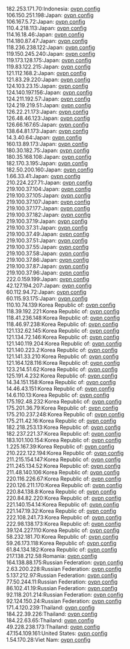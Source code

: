 182.253.171.70:Indonesia: [ovpn config](vpn/182_253_171_70.ovpn)  
106.150.251.198:Japan: [ovpn config](vpn/106_150_251_198.ovpn)  
106.167.5.72:Japan: [ovpn config](vpn/106_167_5_72.ovpn)  
110.4.218.113:Japan: [ovpn config](vpn/110_4_218_113.ovpn)  
114.16.18.46:Japan: [ovpn config](vpn/114_16_18_46.ovpn)  
114.180.87.47:Japan: [ovpn config](vpn/114_180_87_47.ovpn)  
118.236.238.122:Japan: [ovpn config](vpn/118_236_238_122.ovpn)  
119.150.245.240:Japan: [ovpn config](vpn/119_150_245_240.ovpn)  
119.173.128.175:Japan: [ovpn config](vpn/119_173_128_175.ovpn)  
119.83.122.215:Japan: [ovpn config](vpn/119_83_122_215.ovpn)  
121.112.168.2:Japan: [ovpn config](vpn/121_112_168_2.ovpn)  
121.83.29.220:Japan: [ovpn config](vpn/121_83_29_220.ovpn)  
124.103.23.15:Japan: [ovpn config](vpn/124_103_23_15.ovpn)  
124.140.197.156:Japan: [ovpn config](vpn/124_140_197_156.ovpn)  
124.211.192.57:Japan: [ovpn config](vpn/124_211_192_57.ovpn)  
124.219.219.51:Japan: [ovpn config](vpn/124_219_219_51.ovpn)  
126.22.21.173:Japan: [ovpn config](vpn/126_22_21_173.ovpn)  
126.48.46.123:Japan: [ovpn config](vpn/126_48_46_123.ovpn)  
126.66.167.65:Japan: [ovpn config](vpn/126_66_167_65.ovpn)  
138.64.81.173:Japan: [ovpn config](vpn/138_64_81_173.ovpn)  
14.3.40.64:Japan: [ovpn config](vpn/14_3_40_64.ovpn)  
160.13.89.173:Japan: [ovpn config](vpn/160_13_89_173.ovpn)  
180.30.182.75:Japan: [ovpn config](vpn/180_30_182_75.ovpn)  
180.35.168.108:Japan: [ovpn config](vpn/180_35_168_108.ovpn)  
182.170.3.195:Japan: [ovpn config](vpn/182_170_3_195.ovpn)  
182.50.200.160:Japan: [ovpn config](vpn/182_50_200_160.ovpn)  
1.66.33.41:Japan: [ovpn config](vpn/1_66_33_41.ovpn)  
210.224.227.71:Japan: [ovpn config](vpn/210_224_227_71.ovpn)  
219.100.37.104:Japan: [ovpn config](vpn/219_100_37_104.ovpn)  
219.100.37.105:Japan: [ovpn config](vpn/219_100_37_105.ovpn)  
219.100.37.107:Japan: [ovpn config](vpn/219_100_37_107.ovpn)  
219.100.37.177:Japan: [ovpn config](vpn/219_100_37_177.ovpn)  
219.100.37.182:Japan: [ovpn config](vpn/219_100_37_182.ovpn)  
219.100.37.19:Japan: [ovpn config](vpn/219_100_37_19.ovpn)  
219.100.37.31:Japan: [ovpn config](vpn/219_100_37_31.ovpn)  
219.100.37.49:Japan: [ovpn config](vpn/219_100_37_49.ovpn)  
219.100.37.51:Japan: [ovpn config](vpn/219_100_37_51.ovpn)  
219.100.37.55:Japan: [ovpn config](vpn/219_100_37_55.ovpn)  
219.100.37.58:Japan: [ovpn config](vpn/219_100_37_58.ovpn)  
219.100.37.86:Japan: [ovpn config](vpn/219_100_37_86.ovpn)  
219.100.37.87:Japan: [ovpn config](vpn/219_100_37_87.ovpn)  
219.100.37.96:Japan: [ovpn config](vpn/219_100_37_96.ovpn)  
222.0.159.199:Japan: [ovpn config](vpn/222_0_159_199.ovpn)  
42.127.194.207:Japan: [ovpn config](vpn/42_127_194_207.ovpn)  
60.112.94.72:Japan: [ovpn config](vpn/60_112_94_72.ovpn)  
60.115.93.175:Japan: [ovpn config](vpn/60_115_93_175.ovpn)  
110.10.74.139:Korea Republic of: [ovpn config](vpn/110_10_74_139.ovpn)  
118.39.192.221:Korea Republic of: [ovpn config](vpn/118_39_192_221.ovpn)  
118.41.236.148:Korea Republic of: [ovpn config](vpn/118_41_236_148.ovpn)  
118.46.97.238:Korea Republic of: [ovpn config](vpn/118_46_97_238.ovpn)  
121.132.62.145:Korea Republic of: [ovpn config](vpn/121_132_62_145.ovpn)  
121.134.72.146:Korea Republic of: [ovpn config](vpn/121_134_72_146.ovpn)  
121.140.119.204:Korea Republic of: [ovpn config](vpn/121_140_119_204.ovpn)  
121.140.223.2:Korea Republic of: [ovpn config](vpn/121_140_223_2.ovpn)  
121.141.33.210:Korea Republic of: [ovpn config](vpn/121_141_33_210.ovpn)  
121.164.128.116:Korea Republic of: [ovpn config](vpn/121_164_128_116.ovpn)  
123.214.51.62:Korea Republic of: [ovpn config](vpn/123_214_51_62.ovpn)  
125.191.4.232:Korea Republic of: [ovpn config](vpn/125_191_4_232.ovpn)  
14.34.151.158:Korea Republic of: [ovpn config](vpn/14_34_151_158.ovpn)  
14.46.43.151:Korea Republic of: [ovpn config](vpn/14_46_43_151.ovpn)  
14.6.110.13:Korea Republic of: [ovpn config](vpn/14_6_110_13.ovpn)  
175.192.48.232:Korea Republic of: [ovpn config](vpn/175_192_48_232.ovpn)  
175.201.36.79:Korea Republic of: [ovpn config](vpn/175_201_36_79.ovpn)  
175.210.237.248:Korea Republic of: [ovpn config](vpn/175_210_237_248.ovpn)  
175.211.42.16:Korea Republic of: [ovpn config](vpn/175_211_42_16.ovpn)  
182.218.253.13:Korea Republic of: [ovpn config](vpn/182_218_253_13.ovpn)  
182.237.221.37:Korea Republic of: [ovpn config](vpn/182_237_221_37.ovpn)  
183.101.100.154:Korea Republic of: [ovpn config](vpn/183_101_100_154.ovpn)  
1.225.167.39:Korea Republic of: [ovpn config](vpn/1_225_167_39.ovpn)  
210.222.122.194:Korea Republic of: [ovpn config](vpn/210_222_122_194.ovpn)  
211.215.154.147:Korea Republic of: [ovpn config](vpn/211_215_154_147.ovpn)  
211.245.134.52:Korea Republic of: [ovpn config](vpn/211_245_134_52.ovpn)  
211.48.140.106:Korea Republic of: [ovpn config](vpn/211_48_140_106.ovpn)  
220.116.226.67:Korea Republic of: [ovpn config](vpn/220_116_226_67.ovpn)  
220.126.211.170:Korea Republic of: [ovpn config](vpn/220_126_211_170.ovpn)  
220.84.138.8:Korea Republic of: [ovpn config](vpn/220_84_138_8.ovpn)  
220.84.82.220:Korea Republic of: [ovpn config](vpn/220_84_82_220.ovpn)  
221.140.154.14:Korea Republic of: [ovpn config](vpn/221_140_154_14.ovpn)  
221.147.19.32:Korea Republic of: [ovpn config](vpn/221_147_19_32.ovpn)  
222.108.241.73:Korea Republic of: [ovpn config](vpn/222_108_241_73.ovpn)  
222.98.138.173:Korea Republic of: [ovpn config](vpn/222_98_138_173.ovpn)  
39.124.227.110:Korea Republic of: [ovpn config](vpn/39_124_227_110.ovpn)  
58.232.181.70:Korea Republic of: [ovpn config](vpn/58_232_181_70.ovpn)  
59.26.173.118:Korea Republic of: [ovpn config](vpn/59_26_173_118.ovpn)  
61.84.134.182:Korea Republic of: [ovpn config](vpn/61_84_134_182.ovpn)  
217.138.212.58:Romania: [ovpn config](vpn/217_138_212_58.ovpn)  
164.138.88.175:Russian Federation: [ovpn config](vpn/164_138_88_175.ovpn)  
2.63.200.228:Russian Federation: [ovpn config](vpn/2_63_200_228.ovpn)  
5.137.212.97:Russian Federation: [ovpn config](vpn/5_137_212_97.ovpn)  
77.50.244.11:Russian Federation: [ovpn config](vpn/77_50_244_11.ovpn)  
86.102.41.19:Russian Federation: [ovpn config](vpn/86_102_41_19.ovpn)  
92.118.201.214:Russian Federation: [ovpn config](vpn/92_118_201_214.ovpn)  
92.124.150.24:Russian Federation: [ovpn config](vpn/92_124_150_24.ovpn)  
171.4.120.239:Thailand: [ovpn config](vpn/171_4_120_239.ovpn)  
184.22.39.226:Thailand: [ovpn config](vpn/184_22_39_226.ovpn)  
184.22.63.65:Thailand: [ovpn config](vpn/184_22_63_65.ovpn)  
49.228.238.173:Thailand: [ovpn config](vpn/49_228_238_173.ovpn)  
47.154.109.161:United States: [ovpn config](vpn/47_154_109_161.ovpn)  
1.54.170.28:Viet Nam: [ovpn config](vpn/1_54_170_28.ovpn)  
